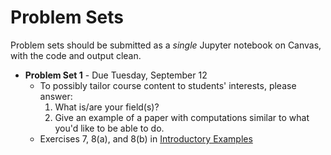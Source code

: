 # Problem Sets

Problem sets should be submitted as a *single* Jupyter notebook on Canvas, with the code and output clean.
- **Problem Set 1** - Due Tuesday, September 12
  - To possibly tailor course content to students' interests, please answer:
      1. What is/are your field(s)?
      2. Give an example of a paper with computations similar to what you'd like to be able to do.
  - Exercises 7, 8(a), and 8(b) in [Introductory Examples](https://julia.quantecon.org/getting_started_julia/julia_by_example.html)
  <!-- - Redo any exercise of your choice from 1 to 6 in [Introductory Examples](https://julia.quantecon.org/getting_started_julia/julia_by_example.html) -->
  <!--   - In all "Redo" look at the provided solutions afterwards, but still submit your code -->
  <!-- - Exercise 7 in [Julia Essentials](https://julia.quantecon.org/getting_started_julia/julia_essentials.html) -->

<!-- - **Problem Set 2** - Due Wednesday, September 21 -->
<!--   <\!-- -  Exercises 2 and  3 <\\!-- , and 4 -\\-> in [Fundamental Types](https://julia.quantecon.org/getting_started_julia/fundamental_types.html) -\-> -->
<!--   - Exercises 1, 2, 3, 4, and 5 in [Introduction to Types](https://julia.quantecon.org/getting_started_julia/introduction_to_types.html) -->

<!-- - **Problem Set 3** - Due Wednesday, October 5 -->
<!--   - Exercise 1 in [Generic Programming](https://julia.quantecon.org/more_julia/generic_programming.html) -->
<!--   - Read [Kaplan, Moll, & Violante (2018)](https://www.proquest.com/docview/2008829729?accountid=14656) and outline the steps needed to reproduce their results. Your outline need not be especially detailed. Pay particular attention to how the project can be broken into smaller, relatively independent tasks. -->
<!--   - What's your github username or email? I will give you read/write access to https://github.com/ubcecon/ECON622_HANK (Sign up for a github account if you haven't already). -->

<!-- - **Problem Set 4** - Due Monday, October 17th -->
<!--     - Review [this pull request](https://github.com/ubcecon/ECON622_HANK/pull/9/files) -->
<!--     - Solve the optimal control problem for either households or intermediate goods firms. Create a branch for your code in https://github.com/ubcecon/ECON622_HANK/ . -->
<!--       Turn in your code by creating a pull request. -->

<!--   - Exercises 5 in [Introduction to Types](https://julia.quantecon.org/getting_started_julia/introduction_to_types.html) -->
<!--   - Exercise 1 in [Generic Programming](https://julia.quantecon.org/more_julia/generic_programming.html) -->
<!-- - **Problem Set 4:** Due Thursday, February 10 -->
<!--   - Exercises 1a, 1b, 1c  in [Git and Github](https://julia.quantecon.org/software_engineering/version_control.html) OR Exercise 2a OR Exercise 2b -->
<!--     - For the git/github in your ipynb notebook add links to the various PRs or screenshots with some evidence that you executed the steps.  No need to do much about the formatting -->
<!--     - The easiest is certainly if you do all of this with public github repos, and then you can just provide links to the "evidence" -->
<!-- - **Problem Set 5:** Due Friday, February 18 -->
<!--   - Exercise 1 in [Testing and Packages](https://julia.quantecon.org/software_engineering/testing.html) Or -->
<!--   - Or contribute tests to another package (this could be your own package or some other public package) -->
<!-- - **Problem Set 6:** Due Thursday, March 10 -->
<!--   - Improve the performance of a piece of code. Preferrably, this would be code useful for your research, but it can be any code from a package, previous assignment, lecture, etc. Attempt to improve the code's performance. Include benchmarks of the initial version and your modified version. Briefly describe the things you tried. -->

<!-- - **Problem Set 6:** Due Thursday, October 29th -->
<!--   - Complete one of the exercises from [optimization algorithms](https://schrimpf.github.io/AnimatedOptimization.jl/exercises/) Turn in a link to a public git repo containing your work (preferred) or a jupyter notebook. -->
<!-- - **Problem Set 7:** Due Thursday, November 5th : either   -->
<!--   a) Work on one of the issues in [GMMInference.jl](https://github.com/schrimpf/GMMInference.jl/issues).  -->
<!--     - If you have a GMM model you're interested in, Issue #7 would be a good choice -->
<!--     - If you are interested in econometric theory, issues #5 and the second bullet of #8 are good and will require some research -->
<!--     - If you like thinking about code organization and package design, #2, #6, or #10 are relevant -->
<!--     - As with the previous assignment, you need not complete the task; make whatever progress you can in 6 hours or so. If you want your work to be added to the repository, either make a pull request or say so on whatever you turn in.  -->

<!--   or  -->
<!--   b) Contribute to another Julia package. This can be something modest like clarifying documentation, improving tests, or even creating an issue reporting a bug or thoughtfully requesting a feature. Check with me if you're unsure whether your plan is appropriate. -->
<!-- - **Problem Set 8:** Due Thursday, November 19th -->
<!--   - Improve the performance of a piece of code. Take some code from a package, previous assignment, or lecture and attempt to improve its performance. Include benchmarks of the initial version and your modified version. Briefly describe the things you tried.  -->
<!-- - **Problem Set 7:** -->
